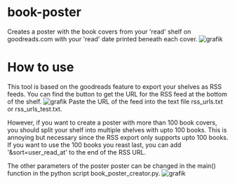 # book-poster
Creates a poster with the book covers from your 'read' shelf on goodreads.com with your 'read' date printed beneath each cover.
![grafik](https://github.com/n-roemheld/book-poster/poster_test.jpg)

# How to use
This tool is based on the goodreads feature to export your shelves as RSS feeds. You can find the button to get the URL for the RSS feed at the bottom of the shelf.
![grafik](https://github.com/n-roemheld/book-poster/assets/57660684/ef690191-168b-4502-9768-82c0bf69b158)
Paste the URL of the feed into the text file rss_urls.txt or rss_urls_test.txt.

However, if you want to create a poster with more than 100 book covers, you should split your shelf into multiple shelves with upto 100 books.
This is annoying but necessary since the RSS export only supports upto 100 books.
If you want to use the 100 books you reast last, you can add '&sort=user_read_at' to the end of the RSS URL.

The other parameters of the poster poster can be changed in the main() function in the python script book_poster_creator.py.
![grafik](https://github.com/n-roemheld/book-poster/assets/57660684/99b0831a-6629-4392-943d-71b4bf85efea)
